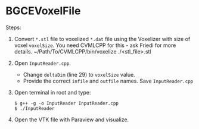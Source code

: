 # BGCEVoxelFile
Steps:

1. Convert `*.stl` file to voxelized `*.dat` file using the Voxelizer with size of voxel `voxelSize`. You need CVMLCPP for this - ask Friedi for more details.
	~/Path/To/CVMLCPP/bin/voxelize ./<stl_file>.stl <voxelSize>

2. Open `InputReader.cpp`.
   - Change `deltaDim` (line 29) to `voxelSize` value.
   - Provide the correct `infile` and `outfile` names.
Save `InputReader.cpp`

3. Open terminal in root and type:  

   `$ g++ -g -o InputReader InputReader.cpp`  
   `$ ./InputReader`

4. Open the VTK file with Paraview and visualize.
